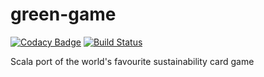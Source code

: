 # green-game

[![Codacy Badge](https://api.codacy.com/project/badge/Grade/962c8425ba4f4dd18e1fcfb97b81ea5a)](https://app.codacy.com/app/tomverran/green-game?utm_source=github.com&utm_medium=referral&utm_content=tomverran/green-game&utm_campaign=badger)
[![Build Status](https://travis-ci.org/tomverran/green-game.svg?branch=master)](https://travis-ci.org/tomverran/green-game)

Scala port of the world's favourite sustainability card game
